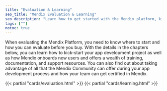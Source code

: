 ```yaml
---
title: "Evaluation & Learning"
seo_title: "Mendix Evaluation & Learning"
seo_description: "Learn how to get started with the Mendix platform, kick-starting app development, what skills are needed, Mendix training options & more."
tags: [""]
notoc: true
---
```


When evaluating the Mendix Platform, you need to know where to start and how you can evaluate before you buy. With the details in the chapters below, you can learn how to kick-start your app development project as well as how Mendix onboards new users and offers a wealth of training, documentation, and support resources. You can also find out about taking advantage of all that the Mendix Community can offer during your app development process and how your team can get certified in Mendix.

{{< partial "cards/evaluation.html" >}}
{{< partial "cards/learning.html" >}}
